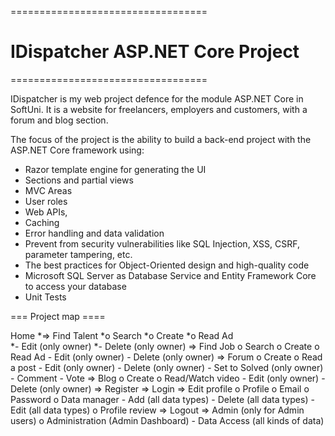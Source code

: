==================================
# IDispatcher ASP.NET Core Project
==================================

IDispatcher is my web project defence for the module ASP.NET Core in SoftUni.
It is a website for freelancers, employers and customers, with a forum and blog section.

The focus of the project is the ability to build a back-end project with the ASP.NET Core framework using: 
 - Razor template engine for generating the UI
 - Sections and partial views
 - MVC Areas
 - User roles
 - Web APIs,
 - Caching
 - Error handling and data validation 
 - Prevent from security vulnerabilities like SQL Injection, XSS, CSRF, parameter tampering, etc.
 - The best practices for Object-Oriented design and high-quality code 
 - Microsoft SQL Server as Database Service and Entity Framework Core to access your database
 - Unit Tests 


=== Project map ====

 Home
  *=>	Find Talent
        *o	Search
        *o	Create
        *o	Read Ad    
             *- Edit (only owner)
    	        *- Delete (only owner)
  =>	Find Job
        o	Search
        o	Create
        o	Read Ad
            -	Edit (only owner)
            -	Delete (only owner)
  =>	Forum
        o	Create
        o	Read a post
           -	Edit (only owner)
           -	Delete (only owner)
           -	Set to Solved (only owner)
           -	Comment
           -	Vote
  =>	Blog
        o	Create
        o	Read/Watch video
           -	Edit (only owner)
           -	Delete (only owner)
  =>	Register
  =>	Login
  =>	Edit profile
        o	Profile
        o	Email
        o	Password
        o	Data manager
            -	Add (all data types)
            -	Delete (all data types)
            -	Edit (all data types)
        o	Profile review
  =>	Logout
  =>	Admin (only for Admin users)
        o Administration (Admin Dashboard)
            - Data Access (all kinds of data)
